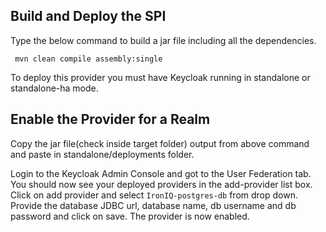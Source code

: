## Build and Deploy the SPI

Type the below command to build a jar file including all the dependencies.

```
 mvn clean compile assembly:single
```

To deploy this provider you must have <span>Keycloak</span> running in standalone or standalone-ha mode.

## Enable the Provider for a Realm

Copy the jar file(check inside target folder) output from above command and paste in standalone/deployments folder.

Login to the <span>Keycloak</span> Admin Console and got to the User Federation tab. You should now see your deployed providers in the add-provider list box.
Click on add provider and select `IronIQ-postgres-db` from drop down. Provide the database JDBC url, database name, db username and db password and click on save.
The provider is now enabled.
